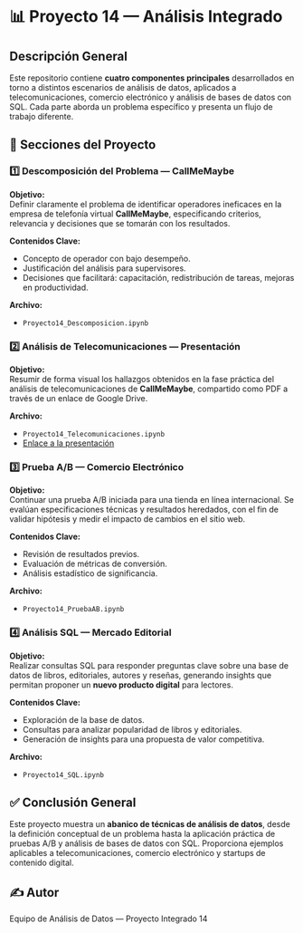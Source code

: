# 📊 Proyecto 14 — Análisis Integrado

## Descripción General

Este repositorio contiene **cuatro componentes principales** desarrollados en torno a distintos escenarios de análisis de datos, aplicados a telecomunicaciones, comercio electrónico y análisis de bases de datos con SQL. Cada parte aborda un problema específico y presenta un flujo de trabajo diferente.

## 📁 Secciones del Proyecto

### 1️⃣ Descomposición del Problema — CallMeMaybe

**Objetivo:**  
Definir claramente el problema de identificar operadores ineficaces en la empresa de telefonía virtual **CallMeMaybe**, especificando criterios, relevancia y decisiones que se tomarán con los resultados.

**Contenidos Clave:**  
- Concepto de operador con bajo desempeño.
- Justificación del análisis para supervisores.
- Decisiones que facilitará: capacitación, redistribución de tareas, mejoras en productividad.

**Archivo:**  
- `Proyecto14_Descomposicion.ipynb`

### 2️⃣ Análisis de Telecomunicaciones — Presentación

**Objetivo:**  
Resumir de forma visual los hallazgos obtenidos en la fase práctica del análisis de telecomunicaciones de **CallMeMaybe**, compartido como PDF a través de un enlace de Google Drive.

**Archivo:**  
- `Proyecto14_Telecomunicaciones.ipynb`  
- [Enlace a la presentación](https://drive.google.com/file/d/1cLGbW9LqhU7jJF6Nf2aZShVIsdyYfDII/view?usp=drive_link)

### 3️⃣ Prueba A/B — Comercio Electrónico

**Objetivo:**  
Continuar una prueba A/B iniciada para una tienda en línea internacional. Se evalúan especificaciones técnicas y resultados heredados, con el fin de validar hipótesis y medir el impacto de cambios en el sitio web.

**Contenidos Clave:**  
- Revisión de resultados previos.
- Evaluación de métricas de conversión.
- Análisis estadístico de significancia.

**Archivo:**  
- `Proyecto14_PruebaAB.ipynb`

### 4️⃣ Análisis SQL — Mercado Editorial

**Objetivo:**  
Realizar consultas SQL para responder preguntas clave sobre una base de datos de libros, editoriales, autores y reseñas, generando insights que permitan proponer un **nuevo producto digital** para lectores.

**Contenidos Clave:**  
- Exploración de la base de datos.
- Consultas para analizar popularidad de libros y editoriales.
- Generación de insights para una propuesta de valor competitiva.

**Archivo:**  
- `Proyecto14_SQL.ipynb`

## ✅ Conclusión General

Este proyecto muestra un **abanico de técnicas de análisis de datos**, desde la definición conceptual de un problema hasta la aplicación práctica de pruebas A/B y análisis de bases de datos con SQL. Proporciona ejemplos aplicables a telecomunicaciones, comercio electrónico y startups de contenido digital.

## ✍️ Autor

Equipo de Análisis de Datos — Proyecto Integrado 14
